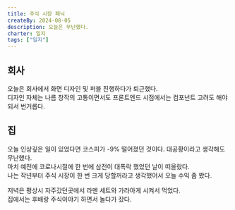 ```yaml
---
title: 주식 시장 패닉
createBy: 2024-08-05
description: 오늘은 무난했다.
charter: 일지
tags: ["일지"]
---
```


## 회사

오늘은 회사에서 화면 디자인 및 퍼블 진행하다가 퇴근했다.  
디자인 자체는 나름 창작의 고통이면서도 프론트엔드 시점에서는 컴포넌트 고려도 해야되서 번거롭다.

## 집

오늘 인상깊은 일이 있었다면 코스피가 -9% 떨어졌던 것이다. 대공황이라고 생각해도 무난했다.  
마치 예전에 코로나시절에 한 번에 삼전이 대폭락 했었던 날이 떠올랐다.  
나는 작년부터 주식 시장이 한 번 크게 당할꺼라고 생각했어서 오늘 수익 좀 봤다.

저녁은 평상시 자주갔던곳에서 라멘 세트와 가라아게 시켜서 먹었다.  
집에서는 후배랑 주식이야기 하면서 놀다가 잤다.
